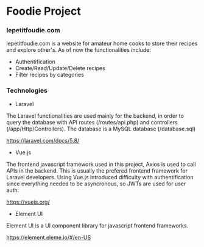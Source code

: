 # Foodie Project

### lepetitfoudie.com

lepetitfoudie.com is a website for amateur home cooks to store their recipes and explore other's.
As of now the functionalities include:

-   Authentification
-   Create/Read/Update/Delete recipes
-   Filter recipes by categories

### Technologies

-   Laravel

The Laravel functionalities are used mainly for the backend, in order to query the database with API routes (/routes/api.php) and controllers (/app/Http/Controllers).
The database is a MySQL database (/database.sql)

https://laravel.com/docs/5.8/

-   Vue.js

The frontend javascript framework used in this project, Axios is used to call APIs in the backend.
This is usually the prefered frontend framework for Laravel developers.
Using Vue.js introduced difficulty with authentification since everything needed to be asyncronous, so JWTs are used for user auth.

https://vuejs.org/

-   Element UI

Element UI is a UI component library for javascript frontend frameworks.

https://element.eleme.io/#/en-US
